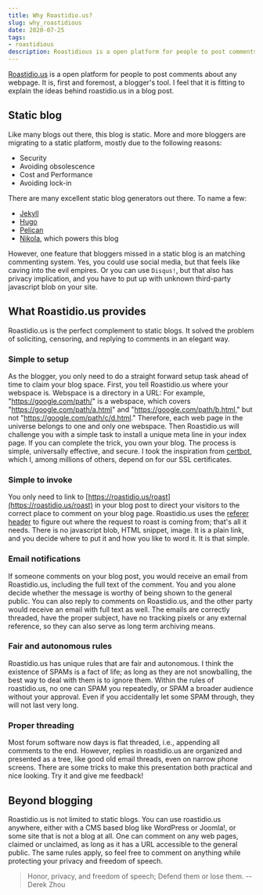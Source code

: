 ```yaml
---
title: Why Roastidio.us?
slug: why_roastidious
date: 2020-07-25
tags:
- roastidious
description: Roastidious is a open platform for people to post comments about any webpage.
---
```


[Roastidio.us](https://roastidio.us) is a open platform for people to post comments about any webpage. It is, first and foremost, a blogger's tool. I feel that it is fitting to explain the ideas behind roastidio.us in a blog post.

## Static blog ##

Like many blogs out there, this blog is static. More and more bloggers are migrating to a static platform, mostly due to the following reasons:

 * Security
 * Avoiding obsolescence
 * Cost and Performance
 * Avoiding lock-in

There are many excellent static blog generators out there. To name a few:

 * [Jekyll](https://jekyllrb.com/)
 * [Hugo](https://gohugo.io/)
 * [Pelican](https://blog.getpelican.com/)
 * [Nikola](https://getnikola.com/), which powers this blog

However, one feature that bloggers missed in a static blog is an matching commenting system. Yes, you could use social media, but that feels like caving into the evil empires. Or you can use `Disqus!`, but that also has privacy implication, and you have to put up with unknown third-party javascript blob on your site. 

## What Roastidio.us provides ##

Roastidio.us is the perfect complement to static blogs. It solved the problem of soliciting, censoring, and replying to comments in an elegant way.

### Simple to setup ###

As the blogger, you only need to do a straight forward setup task ahead of time to claim your blog space. First, you tell Roastidio.us where your webspace is. Webspace is a directory in a URL: For example, "https://google.com/path/" is a webspace, which covers "https://google.com/path/a.html" and "https://google.com/path/b.html," but not "https://google.com/path/c/d.html." Therefore, each web page in the universe belongs to one and only one webspace. Then Roastidio.us will challenge you with a simple task to install a unique meta line in your index page. If you can complete the trick, you own your blog. The process is simple, universally effective, and secure. I took the inspiration from [certbot](https://certbot.eff.org/), which I, among millions of others, depend on for our SSL certificates.

### Simple to invoke ###

You only need to link to [https://roastidio.us/roast](https://roastidio.us/roast) in your blog post to direct your visitors to the correct place to comment on your blog page. Roastidio.us uses the [referer header](https://developer.mozilla.org/en-US/docs/Web/HTTP/Headers/Referer) to figure out where the request to roast is coming from; that's all it needs. There is no javascript blob, HTML snippet, image. It is a plain link, and you decide where to put it and how you like to word it. It is that simple.

### Email notifications ###

If someone comments on your blog post, you would receive an email from Roastidio.us, including the full text of the comment. You and you alone decide whether the message is worthy of being shown to the general public. You can also reply to comments on Roastidio.us, and the other party would receive an email with full text as well. The emails are correctly threaded, have the proper subject, have no tracking pixels or any external reference, so they can also serve as long term archiving means.

### Fair and autonomous rules ###

Roastidio.us has unique rules that are fair and autonomous. I think the existence of SPAMs is a fact of life; as long as they are not snowballing, the best way to deal with them is to ignore them. Within the rules of roastidio.us, no one can SPAM you repeatedly, or SPAM a broader audience without your approval. Even if you accidentally let some SPAM through, they will not last very long. 

### Proper threading ###

Most forum software now days is flat threaded, i.e., appending all comments to the end. However, replies in roastidio.us are organized and presented as a tree, like good old email threads, even on narrow phone screens. There are some tricks to make this presentation both practical and nice looking. Try it and give me feedback!

## Beyond blogging ##

Roastidio.us is not limited to static blogs. You can use roastidio.us anywhere, either with a CMS based blog like WordPress or Joomla!, or some site that is not a blog at all. One can comment on any web pages, claimed or unclaimed, as long as it has a URL accessible to the general public. The same rules apply, so feel free to comment on anything while protecting your privacy and freedom of speech. 

> Honor, privacy, and freedom of speech; Defend them or lose them. -- Derek Zhou


